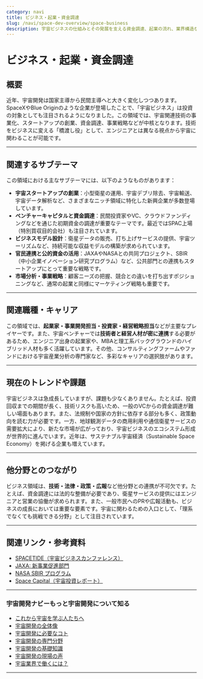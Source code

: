 ```yaml
---
category: navi
title: ビジネス・起業・資金調達
slug: /navi/space-dev-overview/space-business
description: 宇宙ビジネスの仕組みとその発展を支える資金調達、起業の流れ、業界構造などを解説。
---
```


# ビジネス・起業・資金調達

## 概要  

近年、宇宙開発は国家主導から民間主導へと大きく変化しつつあります。SpaceXやBlue Originのような企業が登場したことで、「宇宙ビジネス」は投資の対象としても注目されるようになりました。この領域では、宇宙関連技術の事業化、スタートアップの創業、資金調達、事業戦略などが中核となります。技術をビジネスに変える「橋渡し役」として、エンジニアとは異なる視点から宇宙に関わることが可能です。

---

## 関連するサブテーマ  

この領域における主なサブテーマには、以下のようなものがあります：

- **宇宙スタートアップの創業**：小型衛星の運用、宇宙デブリ除去、宇宙輸送、宇宙データ解析など、さまざまなニッチ領域に特化した新興企業が多数登場しています。
- **ベンチャーキャピタルと資金調達**：民間投資家やVC、クラウドファンディングなどを通じた初期資金の調達が重要なテーマです。最近ではSPAC上場（特別買収目的会社）も注目されています。
- **ビジネスモデル設計**：衛星データの販売、打ち上げサービスの提供、宇宙ツーリズムなど、持続可能な収益モデルの構築が求められています。
- **官民連携と公的資金の活用**：JAXAやNASAとの共同プロジェクト、SBIR（中小企業イノベーション研究プログラム）など、公共部門との連携もスタートアップにとって重要な戦略です。
- **市場分析・事業戦略**：顧客ニーズの把握、競合との違いを打ち出すポジショニングなど、通常の起業と同様にマーケティング戦略も重要です。

---

## 関連職種・キャリア  

この領域では、**起業家・事業開発担当・投資家・経営戦略担当**などが主要なプレイヤーです。また、宇宙ベンチャーでは**技術者と経営人材が密に連携**する必要があるため、エンジニア出身の起業家や、MBAと理工系バックグラウンドのハイブリッド人材も多く活躍しています。その他、コンサルティングファームやファンドにおける宇宙産業分析の専門家など、多彩なキャリアの選択肢があります。

---

## 現在のトレンドや課題  

宇宙ビジネスは急成長していますが、課題も少なくありません。たとえば、投資回収までの期間が長く、技術リスクも高いため、一般のVCからの資金調達が難しい場面もあります。また、法規制や国家の方針に依存する部分も多く、政策動向を読む力が必要です。一方、地球観測データの商用利用や通信衛星サービスの需要拡大により、新たな市場が広がっており、宇宙ビジネスのエコシステム形成が世界的に進んでいます。近年は、サステナブル宇宙経済（Sustainable Space Economy）を掲げる企業も増えています。

---

## 他分野とのつながり  

ビジネス領域は、**技術・法律・政策・広報**など他分野との連携が不可欠です。たとえば、資金調達には法的な整備が必要であり、衛星サービスの提供にはエンジニアと営業の協働が求められます。また、一般市民へのPRや広報活動も、ビジネスの成長においては重要な要素です。宇宙に関わるための入口として、「理系でなくても挑戦できる分野」として注目されています。

---

## 関連リンク・参考資料  

- [SPACETIDE（宇宙ビジネスカンファレンス）](https://spacetide.jp/)
- [JAXA: 新事業促進部門](https://www.jaxa.jp/about/organization/ssd/index_j.html)
- [NASA SBIR プログラム](https://sbir.gsfc.nasa.gov/)
- [Space Capital（宇宙投資レポート）](https://www.spacecapital.com/)

---

### 宇宙開発ナビーもっと宇宙開発について知る
- [これから宇宙を学ぶ人たちへ](/docs/navi/intro-to-space-dev)
- [宇宙開発の全体像](/docs/navi/space-dev-overview)
- [宇宙開発に必要なコト](/docs/navi/what-is-needed)
- [宇宙開発の専門分野](/docs/navi/region-of-expertise)
- [宇宙開発の基礎知識](/docs/navi/basic-knowledge)
- [宇宙開発の現場の声](/docs/navi/voice-of-frontline)
- [宇宙業界で働くには？](/docs/navi/how-to-work)

---